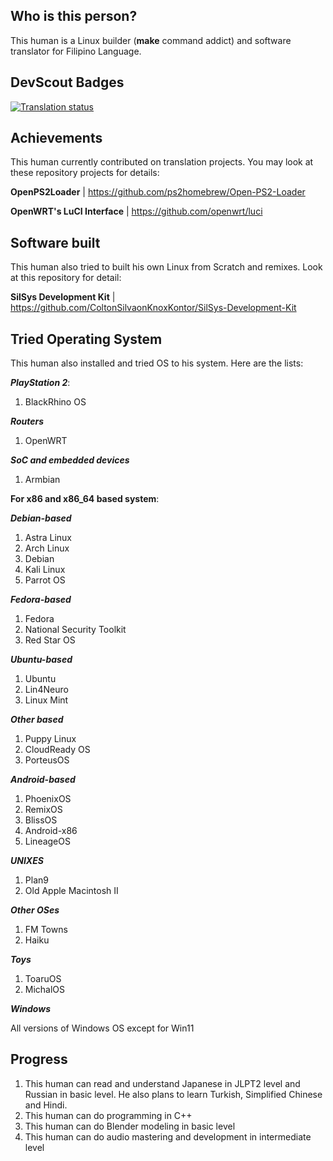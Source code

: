 ## Who is this person?
This human is a Linux builder (**make** command addict) and software translator for Filipino Language.

## DevScout Badges
<a href="https://hosted.weblate.org/engage/openwrt/-/fil/">
<img src="https://hosted.weblate.org/widget/openwrt/-/fil/open-graph.png" alt="Translation status" />
</a>

## Achievements
This human currently contributed on translation projects. You may look at these repository projects for details:

**OpenPS2Loader** | https://github.com/ps2homebrew/Open-PS2-Loader

**OpenWRT's LuCI Interface** | https://github.com/openwrt/luci

## Software built
This human also tried to built his own Linux from Scratch and remixes. Look at this repository for detail:

**SilSys Development Kit** | https://github.com/ColtonSilvaonKnoxKontor/SilSys-Development-Kit

## Tried Operating System
This human also installed and tried OS to his system. Here are the lists:

**_PlayStation 2_**:

1. BlackRhino OS

**_Routers_**
1. OpenWRT

**_SoC and embedded devices_**
1. Armbian

**For x86 and x86_64 based system**:

**_Debian-based_**
1. Astra Linux
2. Arch Linux
3. Debian
4. Kali Linux
5. Parrot OS

**_Fedora-based_**
1. Fedora
2. National Security Toolkit
3. Red Star OS

**_Ubuntu-based_**
1. Ubuntu
2. Lin4Neuro
3. Linux Mint

**_Other based_**
1. Puppy Linux
2. CloudReady OS
3. PorteusOS

**_Android-based_**
1. PhoenixOS
2. RemixOS
3. BlissOS
4. Android-x86
5. LineageOS

**_UNIXES_**
1. Plan9
2. Old Apple Macintosh II

**_Other OSes_**
1. FM Towns
2. Haiku

**_Toys_**
1. ToaruOS
2. MichalOS

**_Windows_**

All versions of Windows OS except for Win11

## Progress
1. This human can read and understand Japanese in JLPT2 level and Russian in basic level. He also plans to learn Turkish, Simplified Chinese and Hindi.
2. This human can do programming in C++
3. This human can do Blender modeling in basic level
4. This human can do audio mastering and development in intermediate level
